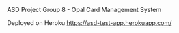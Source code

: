 ASD Project Group 8 - Opal Card Management System

Deployed on Heroku
https://asd-test-app.herokuapp.com/

